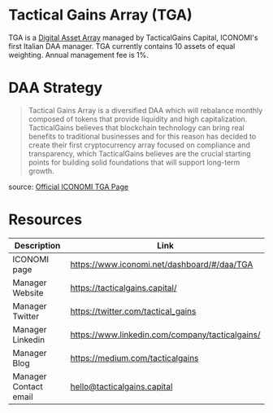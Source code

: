# Tactical Gains Array (TGA)
TGA is a [Digital Asset Array](../Digital-Asset-Arrays.md) managed by TacticalGains Capital, ICONOMI's first Italian DAA manager. TGA currently contains 10 assets of equal weighting. Annual management fee is 1%.

# DAA Strategy
> Tactical Gains Array is a diversified DAA which will rebalance monthly composed of tokens that provide liquidity and high capitalization. 
> TacticalGains believes that blockchain technology can bring real benefits to traditional businesses and for this reason has decided to create their first cryptocurrency array focused on compliance and transparency, which TacticalGains believes are the crucial starting points for building solid foundations that will support long-term growth.

source: [Official ICONOMI TGA Page](https://www.iconomi.net/dashboard/#/daa/TGA)

# Resources
Description | Link 
---|---
ICONOMI page | https://www.iconomi.net/dashboard/#/daa/TGA
Manager Website | https://tacticalgains.capital/
Manager Twitter | https://twitter.com/tactical_gains
Manager Linkedin | https://www.linkedin.com/company/tacticalgains/
Manager Blog | https://medium.com/tacticalgains
Manager Contact email | hello@tacticalgains.capital
